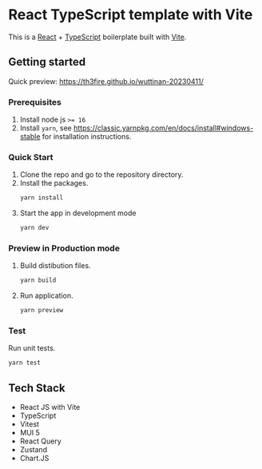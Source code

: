 # React TypeScript template with Vite

This is a [React](https://reactjs.org) + [TypeScript](https://www.typescriptlang.org/) boilerplate built with [Vite](https://vitejs.dev).


## Getting started
Quick preview: https://th3fire.github.io/wuttinan-20230411/

### Prerequisites

1. Install node js `>= 16`
2. Install `yarn`, see https://classic.yarnpkg.com/en/docs/install#windows-stable for installation instructions.

### Quick Start
1. Clone the repo and go to the repository directory.
2. Install the packages.
   ```sh
   yarn install
   ```
3. Start the app in development mode
   ```sh
   yarn dev
   ```

### Preview in Production mode
1. Build distibution files.
   ```sh
   yarn build
   ```
2. Run application.
   ```sh
   yarn preview
   ```


### Test
Run unit tests.
   ```sh
   yarn test
   ```

## Tech Stack

- React JS with Vite
- TypeScript
- Vitest
- MUI 5
- React Query
- Zustand
- Chart.JS
